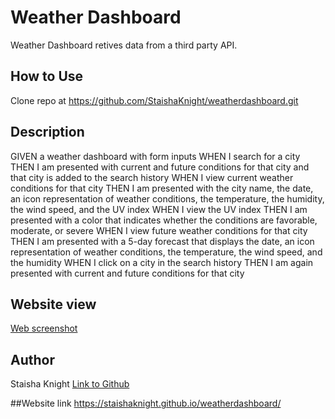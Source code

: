 # Weather Dashboard
Weather Dashboard retives data from a third party API.
 
## How to Use
Clone repo at 
https://github.com/StaishaKnight/weatherdashboard.git 

## Description 
GIVEN a weather dashboard with form inputs
WHEN I search for a city
THEN I am presented with current and future conditions for that city and that city is added to the search history
WHEN I view current weather conditions for that city
THEN I am presented with the city name, the date, an icon representation of weather conditions, the temperature, the humidity, the wind speed, and the UV index
WHEN I view the UV index
THEN I am presented with a color that indicates whether the conditions are favorable, moderate, or severe
WHEN I view future weather conditions for that city
THEN I am presented with a 5-day forecast that displays the date, an icon representation of weather conditions, the temperature, the wind speed, and the humidity
WHEN I click on a city in the search history
THEN I am again presented with current and future conditions for that city


## Website view
[Web screenshot](css/images/weather.jpg)



## Author
Staisha Knight
[Link to Github](https://github.com/StaishaKnight/weatherdashboard.git)

##Website link
https://staishaknight.github.io/weatherdashboard/


